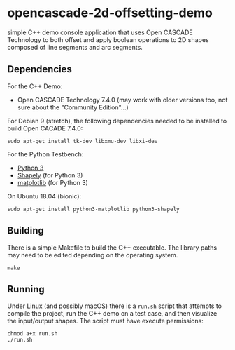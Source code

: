 # opencascade-2d-offsetting-demo
simple C++ demo console application that uses Open CASCADE Technology to both offset and apply boolean operations to 2D shapes composed of line segments and arc segments.

## Dependencies

For the C++ Demo:

* Open CASCADE Technology 7.4.0 (may work with older versions too, not sure about the "Community Edition"...)

For Debian 9 (stretch), the following dependencies needed to be installed to build Open CACADE 7.4.0:

```
sudo apt-get install tk-dev libxmu-dev libxi-dev
```

For the Python Testbench:

* [Python 3](https://www.python.org/)
* [Shapely](https://pypi.org/project/Shapely/) (for Python 3)
* [matplotlib](https://matplotlib.org/) (for Python 3)

On Ubuntu 18.04 (bionic):

```
sudo apt-get install python3-matplotlib python3-shapely
```

## Building

There is a simple Makefile to build the C++ executable. The library paths may need to be edited depending on the operating system.

```
make
```

## Running

Under Linux (and possibly macOS) there is a `run.sh` script that attempts to compile the project, run the C++ demo on a test case, and then visualize the input/output shapes. The script must have execute permissions:

```
chmod a+x run.sh
./run.sh
```

